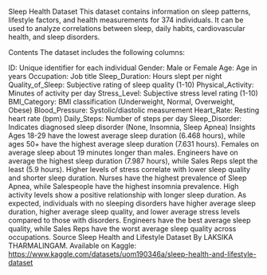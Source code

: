 Sleep Health Dataset
This dataset contains information on sleep patterns, lifestyle factors, and health measurements for 374 individuals. It can be used to analyze correlations between sleep, daily habits, cardiovascular health, and sleep disorders.

Contents
The dataset includes the following columns:

ID: Unique identifier for each individual
Gender: Male or Female
Age: Age in years
Occupation: Job title
Sleep_Duration: Hours slept per night
Quality_of_Sleep: Subjective rating of sleep quality (1-10)
Physical_Activity: Minutes of activity per day
Stress_Level: Subjective stress level rating (1-10)
BMI_Category: BMI classification (Underweight, Normal, Overweight, Obese)
Blood_Pressure: Systolic/diastolic measurement
Heart_Rate: Resting heart rate (bpm)
Daily_Steps: Number of steps per day
Sleep_Disorder: Indicates diagnosed sleep disorder (None, Insomnia, Sleep Apnea)
Insights
Ages 18-29 have the lowest average sleep duration (6.468 hours), while ages 50+ have the highest average sleep duration (7.631 hours).
Females on average sleep about 19 minutes longer than males.
Engineers have on average the highest sleep duration (7.987 hours), while Sales Reps slept the least (5.9 hours).
Higher levels of stress correlate with lower sleep quality and shorter sleep duration.
Nurses have the highest prevalence of Sleep Apnea, while Salespeople have the highest insomnia prevalence.
High activity levels show a positive relationship with longer sleep duration.
As expected, individuals with no sleeping disorders have higher average sleep duration, higher average sleep quality, and lower average stress levels compared to those with disorders.
Engineers have the best average sleep quality, while Sales Reps have the worst average sleep quality across occupations.
Source
Sleep Health and Lifestyle Dataset By LAKSIKA THARMALINGAM. Available on Kaggle: https://www.kaggle.com/datasets/uom190346a/sleep-health-and-lifestyle-dataset
